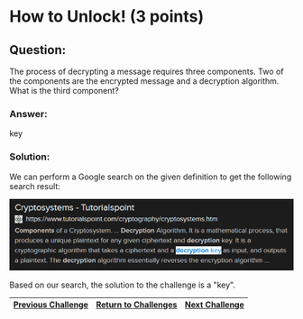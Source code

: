 # How to Unlock! (3 points)

## Question:

The process of decrypting a message requires three components. Two of the components are the encrypted message and a decryption algorithm. What is the third component?

### Answer:

key

### Solution:

We can perform a Google search on the given definition to get the following search result:

[![search-result.png](search-result.png)](https://duckduckgo.com/?q=decryption+components&t=ffab&atb=v1-1&ia=web)

Based on our search, the solution to the challenge is a "key".

| [Previous Challenge](/Challenges/Investigate/8) | [Return to Challenges](/Challenges/../../../#modules) | [Next Challenge](/Challenges/Operate-And-Maintain/2) |
| :------- | :-----: | ------: |